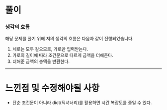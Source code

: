 # 풀이

### 생각의 흐름
해당 문제를 풀기 위해 저의 생각의 흐름은 다음과 같이 진행되었습니다.

1. 세로는 모두 같으므로, 가로만 입력받는다.
2. 가로의 길이에 따라 조건문으로 다르게 금액을 더해준다.
3. 더해준 금액의 총액을 반환한다.

---

# 느낀점 및 수정해야될 사항

- 단순 조건문이 아니라 dict(딕셔너리)를 활용하면 시간 복잡도를 줄일 수 있다.